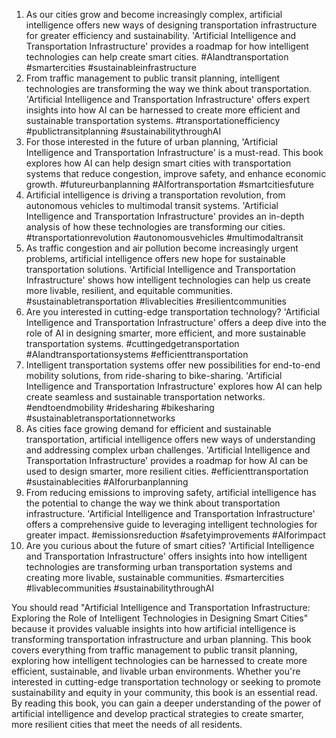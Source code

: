 1. As our cities grow and become increasingly complex, artificial intelligence offers new ways of designing transportation infrastructure for greater efficiency and sustainability. 'Artificial Intelligence and Transportation Infrastructure' provides a roadmap for how intelligent technologies can help create smart cities. #AIandtransportation #smartercities #sustainableinfrastructure
2. From traffic management to public transit planning, intelligent technologies are transforming the way we think about transportation. 'Artificial Intelligence and Transportation Infrastructure' offers expert insights into how AI can be harnessed to create more efficient and sustainable transportation systems. #transportationefficiency #publictransitplanning #sustainabilitythroughAI
3. For those interested in the future of urban planning, 'Artificial Intelligence and Transportation Infrastructure' is a must-read. This book explores how AI can help design smart cities with transportation systems that reduce congestion, improve safety, and enhance economic growth. #futureurbanplanning #AIfortransportation #smartcitiesfuture
4. Artificial intelligence is driving a transportation revolution, from autonomous vehicles to multimodal transit systems. 'Artificial Intelligence and Transportation Infrastructure' provides an in-depth analysis of how these technologies are transforming our cities. #transportationrevolution #autonomousvehicles #multimodaltransit
5. As traffic congestion and air pollution become increasingly urgent problems, artificial intelligence offers new hope for sustainable transportation solutions. 'Artificial Intelligence and Transportation Infrastructure' shows how intelligent technologies can help us create more livable, resilient, and equitable communities. #sustainabletransportation #livablecities #resilientcommunities
6. Are you interested in cutting-edge transportation technology? 'Artificial Intelligence and Transportation Infrastructure' offers a deep dive into the role of AI in designing smarter, more efficient, and more sustainable transportation systems. #cuttingedgetransportation #AIandtransportationsystems #efficienttransportation
7. Intelligent transportation systems offer new possibilities for end-to-end mobility solutions, from ride-sharing to bike-sharing. 'Artificial Intelligence and Transportation Infrastructure' explores how AI can help create seamless and sustainable transportation networks. #endtoendmobility #ridesharing #bikesharing #sustainabletransportationnetworks
8. As cities face growing demand for efficient and sustainable transportation, artificial intelligence offers new ways of understanding and addressing complex urban challenges. 'Artificial Intelligence and Transportation Infrastructure' provides a roadmap for how AI can be used to design smarter, more resilient cities. #efficienttransportation #sustainablecities #AIforurbanplanning
9. From reducing emissions to improving safety, artificial intelligence has the potential to change the way we think about transportation infrastructure. 'Artificial Intelligence and Transportation Infrastructure' offers a comprehensive guide to leveraging intelligent technologies for greater impact. #emissionsreduction #safetyimprovements #AIforimpact
10. Are you curious about the future of smart cities? 'Artificial Intelligence and Transportation Infrastructure' offers insights into how intelligent technologies are transforming urban transportation systems and creating more livable, sustainable communities. #smartercities #livablecommunities #sustainabilitythroughAI

You should read "Artificial Intelligence and Transportation Infrastructure: Exploring the Role of Intelligent Technologies in Designing Smart Cities" because it provides valuable insights into how artificial intelligence is transforming transportation infrastructure and urban planning. This book covers everything from traffic management to public transit planning, exploring how intelligent technologies can be harnessed to create more efficient, sustainable, and livable urban environments. Whether you're interested in cutting-edge transportation technology or seeking to promote sustainability and equity in your community, this book is an essential read. By reading this book, you can gain a deeper understanding of the power of artificial intelligence and develop practical strategies to create smarter, more resilient cities that meet the needs of all residents.

